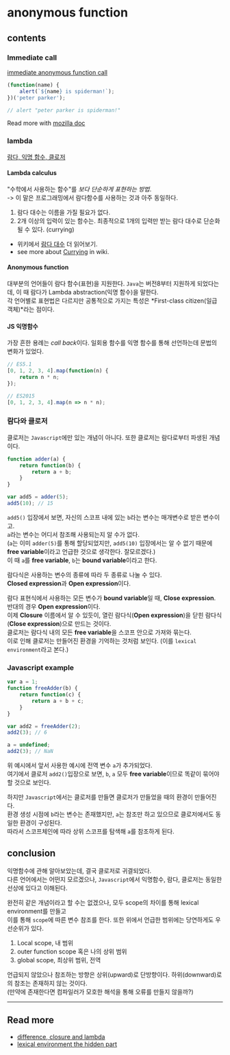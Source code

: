 # anonymous function

## contents

### Immediate call

[immediate anonymous function call](https://stackoverflow.com/a/4043704/11082758)

```js
(function(name) {
    alert(`${name} is spiderman!`);
})('peter parker');

// alert "peter parker is spiderman!"
```

Read more with [mozilla doc](https://developer.mozilla.org/en-US/docs/Web/JavaScript/Reference/Functions#the_function_expression_function_expression)

### lambda

[람다, 익명 함수, 클로저](https://hyunseob.github.io/2016/09/17/lambda-anonymous-function-closure/)

#### Lambda calculus

"수학에서 사용하는 함수"를 _보다 단순하게 표현하는 방법_.  
-> 이 말은 프로그래밍에서 람다함수를 사용하는 것과 아주 동일하다.  

1. 람다 대수는 이름을 가질 필요가 없다.
2. 2개 이상의 입력이 있는 함수는. 최종적으로 1개의 입력만 받는 람다 대수로 단순화될 수 있다. (currying)

- 위키에서 [람다 대수](https://ko.wikipedia.org/wiki/%EB%9E%8C%EB%8B%A4_%EB%8C%80%EC%88%98) 더 읽어보기.  
- see more about [Currying](https://en.wikipedia.org/wiki/Currying) in wiki.

#### Anonymous function

대부분의 언어들이 람다 함수(표현)을 지원한다. `Java`는 버전8부터 지원하게 되었다는데, 이 때 람다가 Lambda abstraction(익명 함수)을 말한다.  
각 언어별로 표현법은 다르지만 공통적으로 가지는 특성은 *First-class citizen(일급 객체)*라는 점이다.

#### JS 익명함수

가장 흔한 용례는 *call back*이다. 일회용 함수를 익명 함수를 통해 선언하는데 문법의 변화가 있었다.

```js
// ES5.1
[0, 1, 2, 3, 4].map(function(n) {
    return n * n;
});

// ES2015
[0, 1, 2, 3, 4].map(n => n * n);
```

### 람다와 클로저

클로저는 `Javascript`에만 있는 개념이 아니다. 또한 클로저는 람다로부터 파생된 개념이다.  

```js
function adder(a) {
    return function(b) {
        return a + b;
    }
}

var add5 = adder(5);
add5(10); // 15
```

`add5()` 입장에서 보면, 자신의 스코프 내에 있는 `b`라는 변수는 매개변수로 받은 변수이고.  
`a`라는 변수는 어디서 참조해 사용되는지 알 수가 없다.  
(`a`는 이미 `adder(5)`를 통해 할당되었지만, `add5(10)` 입장에서는 알 수 없기 때문에 **free variable**이라고 언급한 것으로 생각한다. 잘모르겠다.)  
이 때 `a`를 **free variable**, `b`는 **bound variable**이라고 한다.  

람다식은 사용하는 변수의 종류에 따라 두 종류로 나눌 수 있다.  
**Closed expression**과 **Open expression**이다.  

람다 표현식에서 사용하는 모든 변수가 **bound variable**일 때, **Close expression**. 반대의 경우 **Open expression**이다.  
이제 **Closure** 이름에서 알 수 있듯이, 열린 람다식(**Open expression**)을 닫힌 람다식(**Close expression**)으로 만드는 것이다.  
클로저는 람다식 내의 모든 **free variable**을 스코프 안으로 가져와 묶는다.  
이로 인해 클로저는 만들어진 환경을 기억하는 것처럼 보인다. (이를 `lexical environment`라고 본다.)

### Javascript example

```js
var a = 1;
function freeAdder(b) {
    return function(c) {
        return a + b + c;
    }
}

var add2 = freeAdder(2);
add2(3); // 6

a = undefined;
add2(3); // NaN
```

위 예시에서 앞서 사용한 예시에 전역 변수 `a`가 추가되었다.  
여기에서 클로저 `add2()`입장으로 보면, `b`, `a` 모두 **free variable**이므로 똑같이 묶어야 할 것으로 보인다.  

하지만 `Javascript`에서는 클로저를 만들면 클로저가 만들었을 때의 환경이 만들어진다.  
환경 생성 시점에 `b`라는 변수는 존재했지만, `a`는 참조만 하고 있으므로 클로저에서도 동일한 환경이 구성된다.  
따라서 스코프체인에 따라 상위 스코프를 탐색해 `a`를 참조하게 된다.  

## conclusion

익명함수에 관해 알아보았는데, 결국 클로저로 귀결되었다.  
다른 언어에서는 어떤지 모르겠으나, `Javascript`에서 익명함수, 람다, 클로저는 동일한 선상에 있다고 이해된다.  

완전히 같은 개념이라고 할 수는 없겠으나, 모두 scope의 차이를 통해 lexical environment를 만들고  
이를 통해 `scope`에 따른 변수 참조를 한다. 또한 위에서 언급한 범위에는 당연하게도 우선순위가 있다.

1. Local scope, 내 범위
2. outer function scope 혹은 나의 상위 범위
3. global scope, 최상위 범위, 전역

언급되지 않았으나 참조하는 방향은 상위(upward)로 단방향이다. 하위(downward)로의 참조는 존재하지 않는 것이다.  
(만약에 존재한다면 컴파일러가 모호한 해석을 통해 오류를 만들지 않을까?)

---

## Read more

- [difference, closure and lambda](https://stackoverflow.com/questions/220658/what-is-the-difference-between-a-closure-and-a-lambda)
- [lexical environment the hidden part](https://amnsingh.medium.com/lexical-environment-the-hidden-part-to-understand-closures-71d60efac0e0)